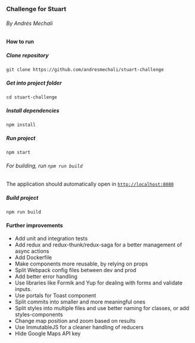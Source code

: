 ### Challenge for Stuart

###### By Andrés Mechali

#### How to run

##### Clone repository

`git clone https://github.com/andresmechali/stuart-challenge`

##### Get into project folder

`cd stuart-challenge`

##### Install dependencies

`npm install`

##### Run project

`npm start`

###### For building, run `npm run build`

The application should automatically open in [`http://localhost:8080`](http://localhost:8080/)

##### Build project

`npm run build`

#### Further improvements

- Add unit and integration tests
- Add redux and redux-thunk/redux-saga for a better management
  of async actions
- Add Dockerfile
- Make components more reusable, by relying on props
- Split Webpack config files between dev and prod
- Add better error handling
- Use libraries like Formik and Yup for dealing with forms and validate
  inputs.
- Use portals for Toast component
- Split commits into smaller and more meaningful ones
- Split styles into multiple files and use better naming for classes,
  or add styles-components
- Change map position and zoom based on results
- Use ImmutableJS for a cleaner handling of reducers
- Hide Google Maps API key
